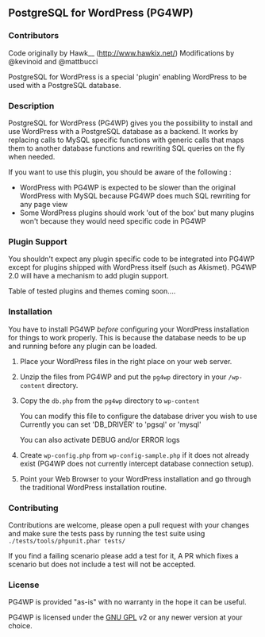 ## PostgreSQL for WordPress (PG4WP) 

### Contributors
Code originally by Hawk__ (http://www.hawkix.net/)
Modifications by @kevinoid and @mattbucci

PostgreSQL for WordPress is a special 'plugin' enabling WordPress to be used with a PostgreSQL database.

### Description 

PostgreSQL for WordPress (PG4WP) gives you the possibility to install and use WordPress with a PostgreSQL database as a backend.
It works by replacing calls to MySQL specific functions with generic calls that maps them to another database functions and rewriting SQL queries on the fly when needed.

If you want to use this plugin, you should be aware of the following :
- WordPress with PG4WP is expected to be slower than the original WordPress with MySQL because PG4WP does much SQL rewriting for any page view
- Some WordPress plugins should work 'out of the box' but many plugins won't because they would need specific code in PG4WP

### Plugin Support

You shouldn't expect any plugin specific code to be integrated into PG4WP except for plugins shipped with WordPress itself (such as Akismet).
PG4WP 2.0 will have a mechanism to add plugin support.

Table of tested plugins and themes coming soon....

### Installation

You have to install PG4WP *before* configuring your WordPress installation for things to work properly. 
This is because the database needs to be up and running before any plugin can be loaded.

1.  Place your WordPress files in the right place on your web server.

1.	Unzip the files from PG4WP and put the `pg4wp` directory in your `/wp-content` directory.

1.	Copy the `db.php` from the `pg4wp` directory to `wp-content`
	
	You can modify this file to configure the database driver you wish to use
	Currently you can set 'DB_DRIVER' to 'pgsql' or 'mysql'
	
	You can also activate DEBUG and/or ERROR logs

1.	Create `wp-config.php` from `wp-config-sample.php` if it does not already exist (PG4WP does not currently intercept database connection setup).

1.	Point your Web Browser to your WordPress installation and go through the traditional WordPress installation routine.


### Contributing

Contributions are welcome, please open a pull request with your changes and make sure the tests pass by running the test suite using
`./tests/tools/phpunit.phar tests/`

If you find a failing scenario please add a test for it, A PR which fixes a scenario but does not include a test will not be accepted. 

### License
PG4WP is provided "as-is" with no warranty in the hope it can be useful.

PG4WP is licensed under the [GNU GPL](http://www.gnu.org/licenses/gpl.html "GNU GPL") v2 or any newer version at your choice.
